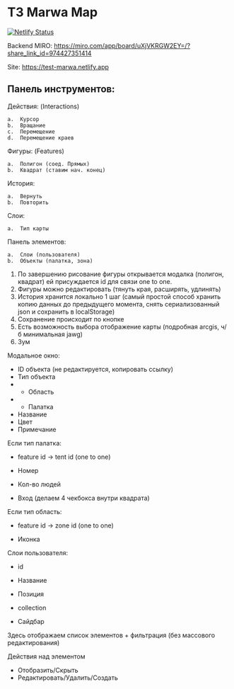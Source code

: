 # ТЗ Marwa Map
[![Netlify Status](https://api.netlify.com/api/v1/badges/75104cb0-b0db-4395-9b47-691051db2064/deploy-status)](https://app.netlify.com/sites/test-marwa/deploys)

Backend MIRO: https://miro.com/app/board/uXjVKRGW2EY=/?share_link_id=974427351414

Site: https://test-marwa.netlify.app

## Панель инструментов:
Действия: (Interactions)

	a.	Курсор
	b.	Вращание
	c.	Перемещение
	d.	Перемещение краев

Фигуры: (Features)

	a.	Полигон (соед. Прямых)
	b.	Квадрат (ставим нач. конец)

История:

	a.	Вернуть
	b.	Повторить

Слои:

	a.	Тип карты

Панель элементов:

	a.	Слои (пользователя)
	b.	Объекты (палатка, зона)

	
1. По завершению рисование фигуры открывается модалка (полигон, квадрат) ей присуждается id для 
   связи one to one. 
2. Фигуры можно редактировать (тянуть края, расширять, удлинять)
3. История хранится локально 1 шаг (самый простой способ хранить копию данных до предыдущего 
   момента, снять сериализованный json и сохранить в localStorage)
4. Сохранение происходит по кнопке
5. Есть возможность выбора отображение карты (подробная arcgis, ч/б минимальная jawg)
6. Зум

Модальное окно:

- ID объекта (не редактируется, копировать ссылку)
- Тип объекта
- - Область
- - Палатка
- Название
- Цвет
- Примечание

Если тип палатка:

- feature id -> tent id (one to one)


- Номер
- Кол-во людей
- Вход (делаем 4 чекбокса внутри квадрата)

Если тип область:

- feature id -> zone id (one to one)

- Иконка


Слои пользователя:

- id
- Название
- Позиция
- collection


- Сайдбар

Здесь отображаем список элементов + фильтрация (без массового редактирования)

Действия над элементом

- Отобразить/Скрыть
- Редактировать/Удалить/Создать




